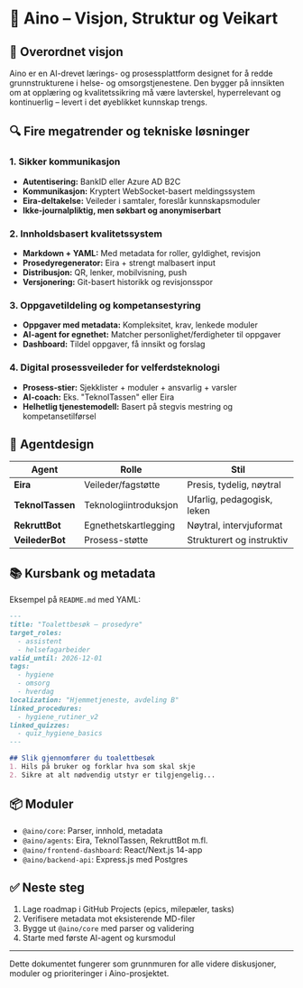 # 📘 Aino – Visjon, Struktur og Veikart

## 🎯 Overordnet visjon

Aino er en AI-drevet lærings- og prosessplattform designet for å redde grunnstrukturene i helse- og omsorgstjenestene. Den bygger på innsikten om at opplæring og kvalitetssikring må være lavterskel, hyperrelevant og kontinuerlig – levert i det øyeblikket kunnskap trengs.

## 🔍 Fire megatrender og tekniske løsninger

### 1. **Sikker kommunikasjon**

* **Autentisering:** BankID eller Azure AD B2C
* **Kommunikasjon:** Kryptert WebSocket-basert meldingssystem
* **Eira-deltakelse:** Veileder i samtaler, foreslår kunnskapsmoduler
* **Ikke-journalpliktig, men søkbart og anonymiserbart**

### 2. **Innholdsbasert kvalitetssystem**

* **Markdown + YAML:** Med metadata for roller, gyldighet, revisjon
* **Prosedyregenerator:** Eira + strengt malbasert input
* **Distribusjon:** QR, lenker, mobilvisning, push
* **Versjonering:** Git-basert historikk og revisjonsspor

### 3. **Oppgavetildeling og kompetansestyring**

* **Oppgaver med metadata:** Kompleksitet, krav, lenkede moduler
* **AI-agent for egnethet:** Matcher personlighet/ferdigheter til oppgaver
* **Dashboard:** Tildel oppgaver, få innsikt og forslag

### 4. **Digital prosessveileder for velferdsteknologi**

* **Prosess-stier:** Sjekklister + moduler + ansvarlig + varsler
* **AI-coach:** Eks. "TeknolTassen" eller Eira
* **Helhetlig tjenestemodell:** Basert på stegvis mestring og kompetansetilførsel

## 🧠 Agentdesign

| Agent            | Rolle                 | Stil                       |
| ---------------- | --------------------- | -------------------------- |
| **Eira**         | Veileder/fagstøtte    | Presis, tydelig, nøytral   |
| **TeknolTassen** | Teknologiintroduksjon | Ufarlig, pedagogisk, leken |
| **RekruttBot**   | Egnethetskartlegging  | Nøytral, intervjuformat    |
| **VeilederBot**  | Prosess-støtte        | Strukturert og instruktiv  |

## 📚 Kursbank og metadata

Eksempel på `README.md` med YAML:

```markdown
---
title: "Toalettbesøk – prosedyre"
target_roles:
  - assistent
  - helsefagarbeider
valid_until: 2026-12-01
tags:
  - hygiene
  - omsorg
  - hverdag
localization: "Hjemmetjeneste, avdeling B"
linked_procedures:
  - hygiene_rutiner_v2
linked_quizzes:
  - quiz_hygiene_basics
---

## Slik gjennomfører du toalettbesøk
1. Hils på bruker og forklar hva som skal skje
2. Sikre at alt nødvendig utstyr er tilgjengelig...
```

## 📦 Moduler

* `@aino/core`: Parser, innhold, metadata
* `@aino/agents`: Eira, TeknolTassen, RekruttBot m.fl.
* `@aino/frontend-dashboard`: React/Next.js 14-app
* `@aino/backend-api`: Express.js med Postgres

## ✅ Neste steg

1. Lage roadmap i GitHub Projects (epics, milepæler, tasks)
2. Verifisere metadata mot eksisterende MD-filer
3. Bygge ut `@aino/core` med parser og validering
4. Starte med første AI-agent og kursmodul

---

Dette dokumentet fungerer som grunnmuren for alle videre diskusjoner, moduler og prioriteringer i Aino-prosjektet. 